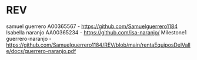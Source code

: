# REV
samuel guerrero A00365567 - https://github.com/Samuelguerrero1184
Isabella naranjo AA00365234 - https://github.com/isa-naranjo/
Milestone1 guerrero-naranjo - https://github.com/Samuelguerrero1184/REV/blob/main/rentaEquiposDelValle/docs/guerrero-naranjo.pdf

